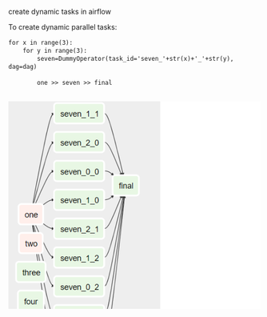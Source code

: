 create dynamic tasks in airflow

To create dynamic parallel tasks:

```
for x in range(3):
    for y in range(3):
        seven=DummyOperator(task_id='seven_'+str(x)+'_'+str(y), dag=dag)

        one >> seven >> final
        
```        
![alt tag](images/dynamic_parallel.png)


